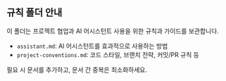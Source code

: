 ## 규칙 폴더 안내

이 폴더는 프로젝트 협업과 AI 어시스턴트 사용을 위한 규칙과 가이드를 보관합니다.

- `assistant.md`: AI 어시스턴트를 효과적으로 사용하는 방법
- `project-conventions.md`: 코드 스타일, 브랜치 전략, 커밋/PR 규칙 등

필요 시 문서를 추가하고, 문서 간 중복은 최소화하세요.


